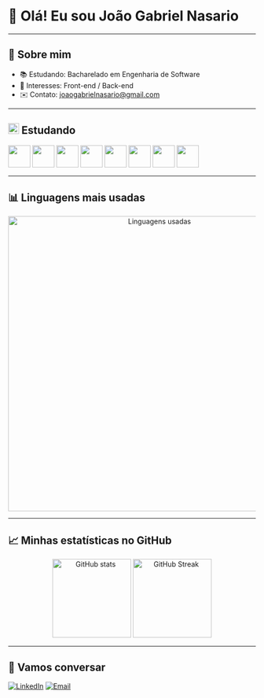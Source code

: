 # 👋 Olá! Eu sou João Gabriel Nasario

---

## 🚀 Sobre mim
- 📚 Estudando: Bacharelado em Engenharia de Software
- 🧩 Interesses: Front-end / Back-end
- ✉️ Contato: joaogabrielnasario@gmail.com

---

## <img src="https://fonts.gstatic.com/s/e/notoemoji/latest/270d_1f3fc/512.gif" alt="" width="22" height="22"> Estudando 

<div>
<img height="45px" src="https://cdn.jsdelivr.net/gh/devicons/devicon@latest/icons/react/react-original-wordmark.svg" />
<img height="45px" src="https://cdn.jsdelivr.net/gh/devicons/devicon@latest/icons/reactnative/reactnative-original-wordmark.svg" />
<img height="45px" src="https://cdn.jsdelivr.net/gh/devicons/devicon@latest/icons/typescript/typescript-original.svg" />
<img height="45px" src="https://cdn.jsdelivr.net/gh/devicons/devicon@latest/icons/html5/html5-original.svg" />
<img height="45px" src="https://cdn.jsdelivr.net/gh/devicons/devicon@latest/icons/javascript/javascript-original.svg" />
<img height="45px" src="https://cdn.jsdelivr.net/gh/devicons/devicon@latest/icons/python/python-original.svg" />
<img height="45px" src="https://cdn.jsdelivr.net/gh/devicons/devicon@latest/icons/tailwindcss/tailwindcss-original.svg" />   
<img height="45px" src="https://cdn.jsdelivr.net/gh/devicons/devicon@latest/icons/css3/css3-original.svg" />
</div>  

---

## 📊 Linguagens mais usadas

<p align="center">
  <img width="600" src="https://github-readme-stats.vercel.app/api/top-langs/?username=JoaoNasa&layout=donut&langs_count=8&hide_border=true&theme=tokyonight" alt="Linguagens usadas" />
</p>

---

## 📈 Minhas estatísticas no GitHub

<p align="center">
  <img height="160" src="https://github-readme-stats.vercel.app/api?username=JoaoNasa&show_icons=true&include_all_commits=true&count_private=true&hide_border=true&theme=tokyonight" alt="GitHub stats" />
  <img height="160" src="https://streak-stats.demolab.com?user=JoaoNasa&hide_border=true&theme=tokyonight" alt="GitHub Streak" />
</p>

---

## 🤝 Vamos conversar

<p align="left">
  <a href="https://www.linkedin.com/in/joão-gabriel-nasario-857410255" target="_blank"><img alt="LinkedIn" src="https://img.shields.io/badge/LinkedIn-Perfil-blue?logo=linkedin" /></a>
  <a href="mailto:joaogabrielnasario@gmail.com"><img alt="Email" src="https://img.shields.io/badge/Email-Contato-informational?logo=gmail" /></a>
</p>
